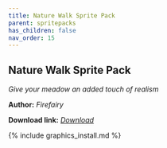 ```yaml
---
title: Nature Walk Sprite Pack
parent: spritepacks
has_children: false
nav_order: 15
---
```


## Nature Walk Sprite Pack
*Give your meadow an added touch of realism*

**Author:** *Firefairy*

 **Download link:** *[Download](https://drive.google.com/file/d/1k6Jca1mCdxWZBHsIPmnajXY0g54N3upu/view?usp=drivesdk)*

{% include graphics_install.md %}
